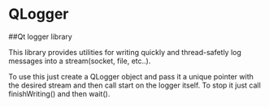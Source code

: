QLogger
=======

##Qt logger library

This library provides utilities for writing quickly and thread-safetly
log messages into a stream(socket, file, etc..).

To use this just create a QLogger object and pass it a unique pointer with the
desired stream and then call start on the logger itself. 
To stop it just call finishWriting() and then wait(). 


